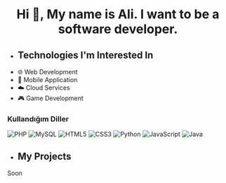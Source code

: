 <h1 align="center">Hi 👋, My name is Ali. I want to be a software developer.</h1>

- ## Technologies I'm Interested In
- 🌐 Web Development
- 📱 Mobile Application
- ☁️ Cloud Services
- 🎮 Game Development

### Kullandığım Diller
![PHP](https://img.shields.io/badge/-PHP-8993BE?style=flat&logo=php&logoColor=white)
![MySQL](https://img.shields.io/badge/-MySQL-4479A1?style=flat&logo=mysql&logoColor=white)
![HTML5](https://img.shields.io/badge/-HTML5-E34F26?style=flat&logo=html5&logoColor=white)
![CSS3](https://img.shields.io/badge/-CSS3-1572B6?style=flat&logo=css3&logoColor=white)
![Python](https://img.shields.io/badge/-Python-3776AB?style=flat&logo=python&logoColor=white)
![JavaScript](https://img.shields.io/badge/-JavaScript-F7DF1E?style=flat&logo=javascript&logoColor=black)
![Java](https://img.shields.io/badge/-Java-007396?style=flat&logo=java&logoColor=white)

- ## My Projects
Soon



